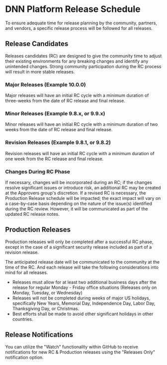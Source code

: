 # DNN Platform Release Schedule
To ensure adequate time for release planning by the community, partners, and vendors, a specific release process will be followed for all releases.  

## Release Candidates
Releases candidates (RC) are designed to give the community time to adjust their existing environments for any breaking changes and identify any unintended changes. Strong community participation during the RC process will result in more stable releases. 

### Major Releases (Example 10.0.0)
Major releases will have an initial RC cycle with a minimum duration of three-weeks from the date of RC release and final release. 

### Minor Releases (Example 9.8.x, or 9.9.x)
Minor releases will have an initial RC cycle with a minimum duration of two weeks from the date of RC release and final release.

### Revision Releases (Example 9.8.1, or 9.8.2)
Revision releases will have an initial RC cycle with a minimum duration of one week from the RC release and final release.

### Changes During RC Phase
If necessary, changes will be incorporated during an RC; if the changes resolve significant issues or introduce risk, an additional RC may be created at the Approvers group's discretion.  If a revised RC is necessary, the Production Release schedule will be impacted; the exact impact will vary on a case-by-case basis depending on the nature of the issue(s) identified during the RC review. However, it will be communicated as part of the updated RC release notes.

## Production Releases
Production releases will only be completed after a successful RC phase, except in the case of a significant security release included as part of a revision release.

The anticipated release date will be communicated to the community at the time of the RC.  And each release will take the following considerations into mind for all releases.

* Releases must allow for at least two additional business days after the release for regular Monday - Friday office situations (Releases only on Monday, Tuesday, or Wednesday)
* Releases will not be completed during weeks of major US holidays, specifically New Years, Memorial Day, Independence Day, Labor Day, Thanksgiving Day, or Christmas.
* Best efforts shall be made to avoid other significant holidays in other countries.

## Release Notifications
You can utilize the "Watch" functionality within GitHub to receive notifications for new RC & Production releases using the "Releases Only" notification option.
